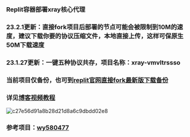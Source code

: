 ### Replit容器部署xray核心代理
### 23.2.1更新：直接fork项目后部署的节点可能会被限制到10M的速度，建议下载你要的协议压缩文件，本地直接上传，这样可保原生50M下载速度
### 23.1.27更新：一键五种协议共存，项目名称：xray-vmvltrssso
### 当前项目仅备份，也可到[replit官网直接fork最新版下载备份](https://replit.com/@ygkkkk?tab=repls)
### 详见[博客视频教程](https://ygkkk.blogspot.com/2022/12/replit-xray-vmess-vless-trojan-shadowsocks.html)
![c27e56d91a8b28d21d8a6c9dbdd02e8](https://user-images.githubusercontent.com/121604513/213597462-964894e2-50b1-419a-bae1-8d8ada8b1e65.png)
### 参考项目：[wy580477](https://github.com/wy580477/replit-trojan)
